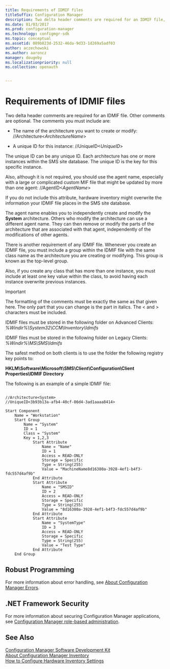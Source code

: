 ```yaml
---
title: Requirements of IDMIF files
titleSuffix: Configuration Manager
description: Two delta header comments are required for an IDMIF file, the name of the architecture you want to create or modify and a unique ID for the instance.
ms.date: 01/03/2017
ms.prod: configuration-manager
ms.technology: configmgr-sdk
ms.topic: conceptual
ms.assetid: 089b823d-2532-46da-9d33-1d269a5adf03
author: aczechowski
ms.author: aaroncz
manager: dougeby
ms.localizationpriority: null
ms.collection: openauth


---
```


# Requirements of IDMIF files
Two delta header comments are required for an IDMIF file. Other comments are optional. The comments you must include are:

-   The name of the architecture you want to create or modify: //Architecture<*ArchitectureName*>

-   A unique ID for this instance: //UniqueID<*UniqueID*>

The unique ID can be any unique ID. Each architecture has one or more instances within the SMS site database. The unique ID is the key for this specific instance.

Also, although it is not required, you should use the agent name, especially with a large or complicated custom MIF file that might be updated by more than one agent: //AgentID<*AgentName*>

If you do not include this attribute, hardware inventory might overwrite the information your IDMIF file places in the SMS site database.

The agent name enables you to independently create and modify the **System** architecture. Others who modify the architecture can use a different agent name. They can then remove or modify the parts of the architecture that are associated with that agent, independently of the modifications of other agents.

There is another requirement of any IDMIF file. Whenever you create an IDMIF file, you must include a group within the IDMIF file with the same class name as the architecture you are creating or modifying. This group is known as the top-level group.

Also, if you create any class that has more than one instance, you must include at least one key value within the class, to avoid having each instance overwrite previous instances.

> [!IMPORTANT]
> The formatting of the comments must be exactly the same as that given here. The only part that you can change is the part in italics. The < and > characters must be included.

IDMIF files must be stored in the following folder on Advanced Clients: *%Windir%\System32\CCM\Inventory\Idmifs*

IDMIF files must be stored in the following folder on Legacy Clients: *%Windir%\MS\SMS\Idmifs*

The safest method on both clients is to use the folder the following registry key points to:

**HKLM\Software\Microsoft\SMS\Client\Configuration\Client Properties\IDMIF Directory**

The following is an example of a simple IDMIF file:

```

//Architecture<System>
//UniqueID<3b93b13a-afb4-40cf-86d4-3ad1aaaa8414>

Start Component
    Name = "Workstation"
    Start Group
        Name = "System"
        ID = 1
        Class = "System"
        Key = 1,2,3
            Start Attribute
                Name = "Name"
                ID = 1
                Access = READ-ONLY
                Storage = Specific
                Type = String(255)
                Value = "MachineName8d16380a-3928-4ef1-b4f3-fdc557d4af9b"
            End Attribute
            Start Attribute
                Name = "SMSID"
                ID = 2
                Access = READ-ONLY
                Storage = Specific
                Type = String(255)
                Value = "8d16380a-3928-4ef1-b4f3-fdc557d4af9b"
            End Attribute
            Start Attribute
                Name = "SystemType"
                ID = 3
                Access = READ-ONLY
                Storage = Specific
                Type = String(255)
                Value = "Test Type"
            End Attribute
    End Group

```  

## Robust Programming  
 For more information about error handling, see [About Configuration Manager Errors](../../../../develop/core/understand/about-configuration-manager-errors.md).  

## .NET Framework Security  
 For more information about securing Configuration Manager applications, see [Configuration Manager role-based administration](../../../../develop/core/servers/configure/role-based-administration.md).  

## See Also  
 [Configuration Manager Software Development Kit](../../../../develop/core/misc/system-center-configuration-manager-sdk.md)   
 [About Configuration Manager Inventory](../../../../develop/core/clients/inventory/about-configuration-manager-inventory.md)   
 [How to Configure Hardware Inventory Settings](../../../../develop/core/clients/inventory/how-to-configure-hardware-inventory-settings.md)
